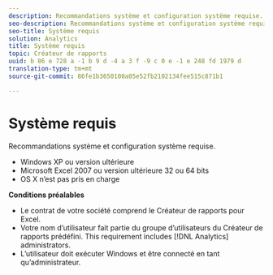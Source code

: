 ```yaml
---
description: Recommandations système et configuration système requise.
seo-description: Recommandations système et configuration système requise.
seo-title: Système requis
solution: Analytics
title: Système requis
topic: Créateur de rapports
uuid: b 86 e 728 a -1 b 9 d -4 a 3 f -9 c 0 e -1 e 248 fd 1979 d
translation-type: tm+mt
source-git-commit: 86fe1b3650100a05e52fb2102134fee515c871b1

---
```



# Système requis

Recommandations système et configuration système requise.

* Windows XP ou version ultérieure
* Microsoft Excel 2007 ou version ultérieure 32 ou 64 bits
* OS X n’est pas pris en charge

**Conditions préalables**

* Le contrat de votre société comprend le Créateur de rapports pour Excel.
* Votre nom d’utilisateur fait partie du groupe d’utilisateurs du Créateur de rapports prédéfini. This requirement includes [!DNL Analytics] administrators.
* L’utilisateur doit exécuter Windows et être connecté en tant qu’administrateur.

